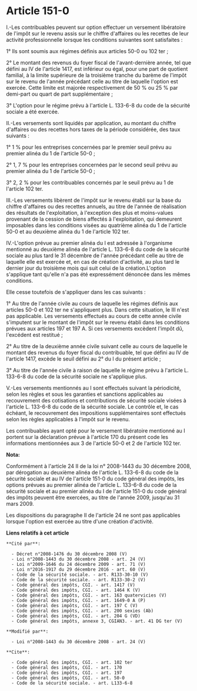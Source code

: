 # Article 151-0

I.-Les contribuables peuvent sur option effectuer un versement libératoire de l'impôt sur le revenu assis sur le chiffre
d'affaires ou les recettes de leur activité professionnelle lorsque les conditions suivantes sont satisfaites : 

1° Ils sont soumis aux régimes définis aux articles 50-0 ou 102 ter ; 

2° Le montant des revenus du foyer fiscal de l'avant-dernière année, tel que défini au IV de l'article 1417, est inférieur ou
égal, pour une part de quotient familial, à la limite supérieure de la troisième tranche du barème de l'impôt sur le revenu
de l'année précédant celle au titre de laquelle l'option est exercée. Cette limite est majorée respectivement de 50 % ou 25 %
par demi-part ou quart de part supplémentaire ; 

3° L'option pour le régime prévu à l'article L. 133-6-8 du code de la sécurité sociale a été exercée. 

II.-Les versements sont liquidés par application, au montant du chiffre d'affaires ou des recettes hors taxes de la période
considérée, des taux suivants : 

1° 1 % pour les entreprises concernées par le premier seuil prévu au premier alinéa du 1 de l'article 50-0 ; 

2° 1, 7 % pour les entreprises concernées par le second seuil prévu au premier alinéa du 1 de l'article 50-0 ; 

3° 2, 2 % pour les contribuables concernés par le seuil prévu au 1 de l'article 102 ter. 

III.-Les versements libèrent de l'impôt sur le revenu établi sur la base du chiffre d'affaires ou des recettes annuels, au
titre de l'année de réalisation des résultats de l'exploitation, à l'exception des plus et moins-values provenant de la
cession de biens affectés à l'exploitation, qui demeurent imposables dans les conditions visées au quatrième alinéa du 1 de
l'article 50-0 et au deuxième alinéa du 1 de l'article 102 ter. 

IV.-L'option prévue au premier alinéa du I est adressée à  l'organisme mentionné au deuxième alinéa de l'article L. 133-6-8
du code de la sécurité sociale  au plus tard le 31 décembre de l'année précédant celle au titre de laquelle elle est exercée
et, en cas de création d'activité, au plus tard le dernier jour du troisième mois qui suit celui de la création.L'option
s'applique tant qu'elle n'a pas été expressément dénoncée dans les mêmes conditions. 

Elle cesse toutefois de s'appliquer dans les cas suivants : 

1° Au titre de l'année civile au cours de laquelle les régimes définis aux articles 50-0 et 102 ter ne s'appliquent plus.
Dans cette situation, le III n'est pas applicable. Les versements effectués au cours de cette année civile s'imputent sur le
montant de l'impôt sur le revenu établi dans les conditions prévues aux articles 197 et 197 A. Si ces versements excèdent
l'impôt dû, l'excédent est restitué ; 

2° Au titre de la deuxième année civile suivant celle au cours de laquelle le montant des revenus du foyer fiscal du
contribuable, tel que défini au IV de l'article 1417, excède le seuil défini au 2° du I du présent article ; 

3° Au titre de l'année civile à raison de laquelle le régime prévu à l'article L. 133-6-8 du code de la sécurité sociale ne
s'applique plus.

V.-Les versements mentionnés au I sont effectués suivant la périodicité, selon les règles et sous les garanties et sanctions
applicables au recouvrement des cotisations et contributions de sécurité sociale visées à l'article L. 133-6-8 du code de la
sécurité sociale. Le contrôle et, le cas échéant, le recouvrement des impositions supplémentaires sont effectués selon les
règles applicables à l'impôt sur le revenu. 

Les contribuables ayant opté pour le versement libératoire mentionné au I portent sur la déclaration prévue à l'article 170
du présent code les informations mentionnées aux 3 de l'article 50-0 et 2 de l'article 102 ter.

**Nota:**

Conformément à l'article 24 II de la loi n° 2008-1443 du 30 décembre 2008, par dérogation au deuxième alinéa de l'article L.
133-6-8 du code de la sécurité sociale et au IV de l'article 151-0 du code général des impôts, les options prévues au premier
alinéa de l'article L. 133-6-8 du code de la sécurité sociale et au premier alinéa du I de l'article 151-0 du code général
des impôts peuvent être exercées, au titre de l'année 2009, jusqu'au 31 mars 2009.

Les dispositions du paragraphe II de l'article 24 ne sont pas applicables lorsque l'option est exercée au titre d'une
création d'activité.

**Liens relatifs à cet article**

	**Cité par**:

	  - Décret n°2008-1476 du 30 décembre 2008 (V)
	  - Loi n°2008-1443 du 30 décembre 2008 - art. 24 (V)
	  - Loi n°2009-1646 du 24 décembre 2009 - art. 71 (V)
	  - Loi n°2016-1917 du 29 décembre 2016 - art. 60 (V)
	  - Code de la sécurité sociale. - art. R133-30-10 (V)
	  - Code de la sécurité sociale. - art. R133-30-2 (V)
	  - Code général des impôts, CGI. - art. 1417 (V)
	  - Code général des impôts, CGI. - art. 1464 K (V)
	  - Code général des impôts, CGI. - art. 163 quatervicies (V)
	  - Code général des impôts, CGI. - art. 1649-0 A (P)
	  - Code général des impôts, CGI. - art. 197 C (V)
	  - Code général des impôts, CGI. - art. 200 sexies (Ab)
	  - Code général des impôts, CGI. - art. 204 G (VD)
	  - Code général des impôts, annexe 3, CGIAN3. - art. 41 DG ter (V)

	**Modifié par**:

	  - Loi n°2008-1443 du 30 décembre 2008 - art. 24 (V)

	**Cite**:

	  - Code général des impôts, CGI. - art. 102 ter
	  - Code général des impôts, CGI. - art. 170
	  - Code général des impôts, CGI. - art. 197
	  - Code général des impôts, CGI. - art. 50-0
	  - Code de la sécurité sociale. - art. L133-6-8

